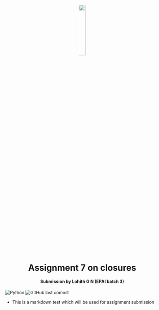 <p align="center"><img width=20.5% src="https://avatars.githubusercontent.com/u/67179924?s=280&v=4"></p>

<h1 align="center">Assignment 7 on closures</h1>

<h4 align="center">Submission by Lohith G N (EPAI batch 3) </h4>

![Python](https://img.shields.io/badge/python-v3.6+-blue.svg) 
![GitHub last commit](https://img.shields.io/github/last-commit/lohith0501/The-School-of-AI-session-7-assignment-lohith0501)


- This is a markdown test which will be used for assignment submission

